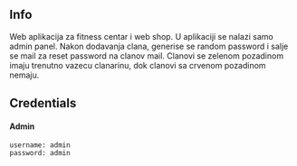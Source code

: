 ## Info
Web aplikacija za fitness centar i web shop. U aplikaciji se nalazi samo admin panel.
Nakon dodavanja clana, generise se random password i salje se mail za reset password na clanov mail.
Clanovi se zelenom pozadinom imaju trenutno vazecu clanarinu, dok clanovi sa crvenom pozadinom nemaju.

## Credentials
#### Admin
```
username: admin
password: admin
```


